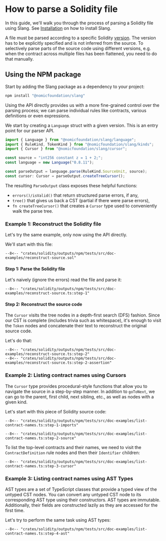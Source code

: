 # How to parse a Solidity file

In this guide, we'll walk you through the process of parsing a Solidity file using Slang. See [Installation](../#installation) on how to install Slang.

A file must be parsed according to a specific Solidity [version](../../../solidity-specification/supported-versions/). The version has to be explicitly specified and is not inferred from the source. To selectively parse parts of the source code using different versions, e.g. when the contract across multiple files has been flattened, you need to do that manually.

## Using the NPM package

Start by adding the Slang package as a dependency to your project:

```bash
npm install "@nomicfoundation/slang"
```

Using the API directly provides us with a more fine-grained control over the parsing process; we can parse individual rules like contracts, various definitions or even expressions.

We start by creating a `Language` struct with a given version. This is an entry point for our parser API.

```ts
import { Language } from "@nomicfoundation/slang/language";
import { RuleKind, TokenKind } from "@nomicfoundation/slang/kinds";
import { Cursor } from "@nomicfoundation/slang/cursor";

const source = "int256 constant z = 1 + 2;";
const language = new Language("0.8.11");

const parseOutput = language.parse(RuleKind.SourceUnit, source);
const cursor: Cursor = parseOutput.createTreeCursor();
```

The resulting `ParseOutput` class exposes these helpful functions:

-   `errors()/isValid()` that return structured parse errors, if any,
-   `tree()` that gives us back a CST (partial if there were parse errors),
-   `fn createTreeCursor()` that creates a `Cursor` type used to conveniently walk the parse tree.

### Example 1: Reconstruct the Solidity file

Let's try the same example, only now using the API directly.

We'll start with this file:

```solidity title="reconstruct-source.sol"
--8<-- "crates/solidity/outputs/npm/tests/src/doc-examples/reconstruct-source.sol"
```

#### Step 1: Parse the Solidity file

Let's naively (ignore the errors) read the file and parse it:

```{ .ts }
--8<-- "crates/solidity/outputs/npm/tests/src/doc-examples/reconstruct-source.ts:step-1"
```

#### Step 2: Reconstruct the source code

The `Cursor` visits the tree nodes in a depth-first search (DFS) fashion. Since our CST is complete (includes trivia such as whitespace), it's enough to visit the `Token` nodes and concatenate their text to reconstruct the original source code.

Let's do that:

```{ .ts }
--8<-- "crates/solidity/outputs/npm/tests/src/doc-examples/reconstruct-source.ts:step-2"
--8<-- "crates/solidity/outputs/npm/tests/src/doc-examples/reconstruct-source.ts:step-2-assertion"
```

### Example 2: Listing contract names using Cursors

The `Cursor` type provides procedural-style functions that allow you to navigate the source in a step-by-step manner. In addition to `goToNext`, we can go to the parent, first child, next sibling, etc., as well as nodes with a given kind.

Let's start with this piece of Solidity source code:

```{ .ts }
--8<-- "crates/solidity/outputs/npm/tests/src/doc-examples/list-contract-names.ts:step-1-imports"

--8<-- "crates/solidity/outputs/npm/tests/src/doc-examples/list-contract-names.ts:step-2-source"
```

To list the top-level contracts and their names, we need to visit the `ContractDefinition` rule nodes and then their `Identifier` children:

```{ .ts }
--8<-- "crates/solidity/outputs/npm/tests/src/doc-examples/list-contract-names.ts:step-3-cursor"
```

### Example 3: Listing contract names using AST Types

AST types are a set of TypeScript classes that provide a typed view of the untyped CST nodes.
You can convert any untyped CST node to its corresponding AST type using their constructors.
AST types are immutable. Additionally, their fields are constructed lazily as they are accessed for the first time.

Let's try to perform the same task using AST types:

```{ .ts }
--8<-- "crates/solidity/outputs/npm/tests/src/doc-examples/list-contract-names.ts:step-4-ast"
```

